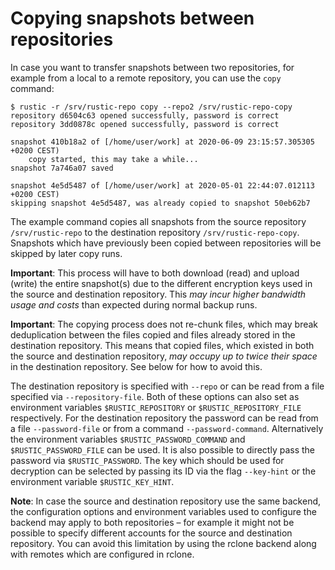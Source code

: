 # Copying snapshots between repositories

In case you want to transfer snapshots between two repositories, for example
from a local to a remote repository, you can use the `copy` command:

```console
$ rustic -r /srv/rustic-repo copy --repo2 /srv/rustic-repo-copy
repository d6504c63 opened successfully, password is correct
repository 3dd0878c opened successfully, password is correct

snapshot 410b18a2 of [/home/user/work] at 2020-06-09 23:15:57.305305 +0200 CEST)
    copy started, this may take a while...
snapshot 7a746a07 saved

snapshot 4e5d5487 of [/home/user/work] at 2020-05-01 22:44:07.012113 +0200 CEST)
skipping snapshot 4e5d5487, was already copied to snapshot 50eb62b7
```

The example command copies all snapshots from the source repository
`/srv/rustic-repo` to the destination repository `/srv/rustic-repo-copy`.
Snapshots which have previously been copied between repositories will be skipped
by later copy runs.

**Important**: This process will have to both download (read) and upload (write)
the entire snapshot(s) due to the different encryption keys used in the source
and destination repository. This *may incur higher bandwidth usage and costs*
than expected during normal backup runs.

**Important**: The copying process does not re-chunk files, which may break
deduplication between the files copied and files already stored in the
destination repository. This means that copied files, which existed in both the
source and destination repository, *may occupy up to twice their space* in the
destination repository. See below for how to avoid this.

The destination repository is specified with `--repo` or can be read from a file
specified via `--repository-file`. Both of these options can also set as
environment variables `$RUSTIC_REPOSITORY` or `$RUSTIC_REPOSITORY_FILE`
respectively. For the destination repository the password can be read from a
file `--password-file` or from a command `--password-command`. Alternatively the
environment variables `$RUSTIC_PASSWORD_COMMAND` and `$RUSTIC_PASSWORD_FILE` can
be used. It is also possible to directly pass the password via
`$RUSTIC_PASSWORD`. The key which should be used for decryption can be selected
by passing its ID via the flag `--key-hint` or the environment variable
`$RUSTIC_KEY_HINT`.

**Note**: In case the source and destination repository use the same backend,
the configuration options and environment variables used to configure the
backend may apply to both repositories – for example it might not be possible to
specify different accounts for the source and destination repository. You can
avoid this limitation by using the rclone backend along with remotes which are
configured in rclone.
